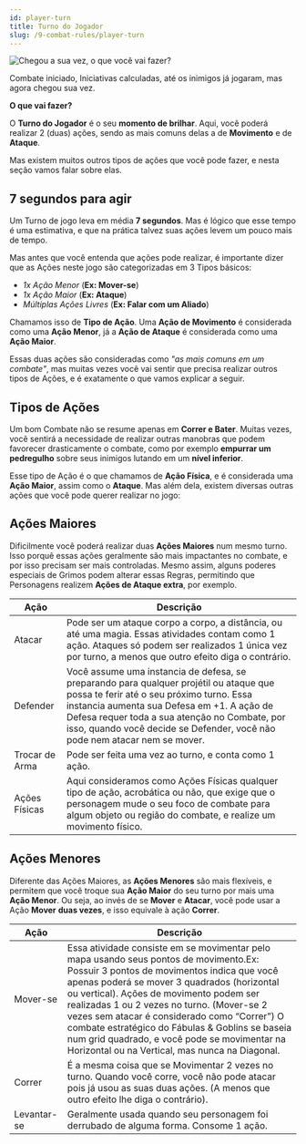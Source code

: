 ```yaml
---
id: player-turn
title: Turno do Jogador
slug: /9-combat-rules/player-turn
---
```


![Chegou a sua vez, o que você vai fazer?](https://s3.us-west-2.amazonaws.com/fabulas-e-goblins-book/%5Cvscode%5C81490461-73a2-40d5-b0bf-0d9278f89545.jpg)

Combate iniciado, Iniciativas calculadas, até os inimigos já jogaram, mas agora chegou sua vez.

**O que vai fazer?**

O **Turno do Jogador** é o seu **momento de brilhar**. Aqui, você poderá realizar 2 (duas) ações, sendo as mais comuns delas a de **Movimento** e de **Ataque**.

Mas existem muitos outros tipos de ações que você pode fazer, e nesta seção vamos falar sobre elas.

## 7 segundos para agir

Um Turno de jogo leva em média **7 segundos**. Mas é lógico que esse tempo é uma estimativa, e que na prática talvez suas ações levem um pouco mais de tempo.

Mas antes que você entenda que ações pode realizar, é importante dizer que as Ações neste jogo são categorizadas em 3 Tipos básicos:

- *1x Ação Menor* (**Ex: Mover-se**)
- *1x Ação Maior* (**Ex: Ataque**)
- *Múltiplas Ações Livres* (**Ex: Falar com um Aliado**)

Chamamos isso de **Tipo de Ação**. Uma **Ação de Movimento** é considerada como uma **Ação Menor**, já a **Ação de Ataque** é considerada como uma **Ação Maior**. 

Essas duas ações são consideradas como *"as mais comuns em um combate"*, mas muitas vezes você vai sentir que precisa realizar outros tipos de Ações, e é exatamente o que vamos explicar a seguir.

## Tipos de Ações

Um bom Combate não se resume apenas em **Correr e Bater**. Muitas vezes, você sentirá a necessidade de realizar outras manobras que podem favorecer drasticamente o combate, como por exemplo **empurrar um pedregulho** sobre seus inimigos lutando em um **nível inferior**.

Esse tipo de Ação é o que chamamos de **Ação Física**, e é considerada uma **Ação Maior**, assim como o **Ataque**. Mas além dela, existem diversas outras ações que você pode querer realizar no jogo:

## Ações Maiores

Dificilmente você poderá realizar duas **Ações Maiores** num mesmo turno. Isso porquê essas ações geralmente são mais impactantes no combate, e por isso precisam ser mais controladas. Mesmo assim, alguns poderes especiais de Grimos podem alterar essas Regras, permitindo que Personagens realizem **Ações de Ataque extra**, por exemplo.

| Ação           | Descrição                                                                                                                                                                                                                                                                                                                                                                                                                                                                          |
| -------------- | ---------------------------------------------------------------------------------------------------------------------------------------------------------------------------------------------------------------------------------------------------------------------------------------------------------------------------------------------------------------------------------------------------------------------------------------------------------------------------------- |
| Atacar         | Pode ser um ataque corpo a corpo, a distância, ou até uma magia. Essas atividades contam como 1 ação. Ataques só podem ser realizados 1 única vez por turno, a menos que outro efeito diga o contrário.                                                                                                                                                                                                                                                                            |
| Defender       | Você assume uma instancia de defesa, se preparando para qualquer projétil ou ataque que possa te ferir até o seu próximo turno. Essa instancia aumenta sua Defesa em +1. A ação de Defesa requer toda a sua atenção no Combate, por isso, quando você decide se Defender, você não pode nem atacar nem se mover.                                                                                                                                                                   |
| Trocar de Arma | Pode ser feita uma vez ao turno, e conta como 1 ação.                                                                                                                                                                                                                                                                                                                                                                                                                              |
| Ações Físicas  | Aqui consideramos como Ações Físicas qualquer tipo de ação, acrobática ou não, que exige que o personagem mude o seu foco de combate para algum objeto ou região do combate, e realize um movimento físico.                                                                                                                                                                                                                                                                        |

## Ações Menores

Diferente das Ações Maiores, as **Ações Menores** são mais flexíveis, e permitem que você troque sua **Ação Maior** do seu turno por mais uma **Ação Menor**. Ou seja, ao invés de se **Mover** e **Atacar**, você pode usar a Ação **Mover** **duas vezes**, e isso equivale à ação **Correr**.

| Ação           | Descrição                                                                                                                                                                                                                                                                                                                                                                                                                                                                          |
| -------------- | ---------------------------------------------------------------------------------------------------------------------------------------------------------------------------------------------------------------------------------------------------------------------------------------------------------------------------------------------------------------------------------------------------------------------------------------------------------------------------------- |
| Mover-se       | Essa atividade consiste em se movimentar pelo mapa usando seus pontos de movimento.Ex: Possuir 3 pontos de movimentos indica que você apenas poderá se mover 3 quadrados (horizontal ou vertical). Ações de movimento podem ser realizadas 1 ou 2 vezes no turno. (Mover-se 2 vezes sem atacar é considerado como “Correr”) O combate estratégico do Fábulas & Goblins se baseia num grid quadrado, e você pode se movimentar na Horizontal ou na Vertical, mas nunca na Diagonal. |
| Correr         | É a mesma coisa que se Movimentar 2 vezes no turno. Quando você corre, você não pode atacar pois já usou as suas duas ações. (A menos que outro efeito lhe diga o contrário).                                                                                                                                                                                                                                                                                                      |
| Levantar-se    | Geralmente usada quando seu personagem foi derrubado de alguma forma. Consome 1 ação.                                                                                                                                                                                                                                                                                                                                                                                              |
